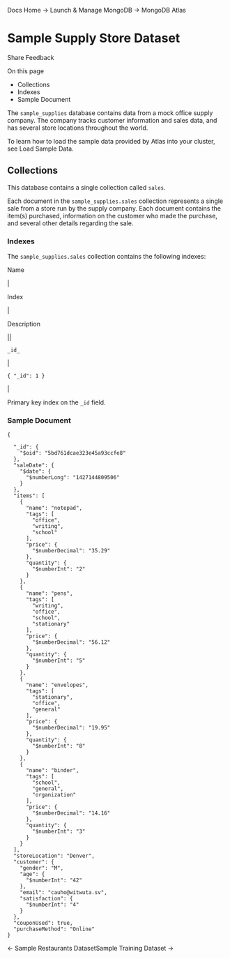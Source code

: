 Docs Home → Launch & Manage MongoDB → MongoDB Atlas

# Sample Supply Store Dataset

Share Feedback

On this page

  * Collections
  * Indexes
  * Sample Document

The `sample_supplies` database contains data from a mock office supply
company. The company tracks customer information and sales data, and has
several store locations throughout the world.

To learn how to load the sample data provided by Atlas into your cluster, see
Load Sample Data.

## Collections

This database contains a single collection called `sales`.

Each document in the `sample_supplies.sales` collection represents a single
sale from a store run by the supply company. Each document contains the
item(s) purchased, information on the customer who made the purchase, and
several other details regarding the sale.

### Indexes

The `sample_supplies.sales` collection contains the following indexes:

Name

|

Index

|

Description  
  
||  
  
`_id_`

|

`{ "_id": 1 }`

|

Primary key index on the `_id` field.  
  
### Sample Document

    
    
    {  
      
      "_id": {  
        "$oid": "5bd761dcae323e45a93ccfe8"  
      },  
      "saleDate": {  
        "$date": {  
          "$numberLong": "1427144809506"  
        }  
      },  
      "items": [  
        {  
          "name": "notepad",  
          "tags": [  
            "office",  
            "writing",  
            "school"  
          ],  
          "price": {  
            "$numberDecimal": "35.29"  
          },  
          "quantity": {  
            "$numberInt": "2"  
          }  
        },  
        {  
          "name": "pens",  
          "tags": [  
            "writing",  
            "office",  
            "school",  
            "stationary"  
          ],  
          "price": {  
            "$numberDecimal": "56.12"  
          },  
          "quantity": {  
            "$numberInt": "5"  
          }  
        },  
        {  
          "name": "envelopes",  
          "tags": [  
            "stationary",  
            "office",  
            "general"  
          ],  
          "price": {  
            "$numberDecimal": "19.95"  
          },  
          "quantity": {  
            "$numberInt": "8"  
          }  
        },  
        {  
          "name": "binder",  
          "tags": [  
            "school",  
            "general",  
            "organization"  
          ],  
          "price": {  
            "$numberDecimal": "14.16"  
          },  
          "quantity": {  
            "$numberInt": "3"  
          }  
        }  
      ],  
      "storeLocation": "Denver",  
      "customer": {  
        "gender": "M",  
        "age": {  
          "$numberInt": "42"  
        },  
        "email": "cauho@witwuta.sv",  
        "satisfaction": {  
          "$numberInt": "4"  
        }  
      },  
      "couponUsed": true,  
      "purchaseMethod": "Online"  
    }  
  
← Sample Restaurants DatasetSample Training Dataset →

